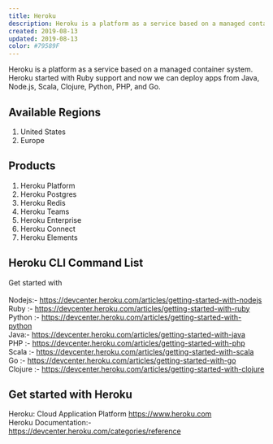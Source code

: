 ```yaml
---
title: Heroku
description: Heroku is a platform as a service based on a managed container system. Heroku started with Ruby support and now we can deploy apps from Java, Node.js, Scala, Clojure, Python, PHP, and Go
created: 2019-08-13
updated: 2019-08-13
color: #79589F
---
```


Heroku is a platform as a service based on a managed container system. Heroku started with Ruby support and now we can deploy apps from Java, Node.js, Scala, Clojure, Python, PHP, and Go.

## Available Regions
1. United States
2. Europe

## Products
1. Heroku Platform
2. Heroku Postgres
3. Heroku Redis
4. Heroku Teams
5. Heroku Enterprise
6. Heroku Connect
7. Heroku Elements

## Heroku CLI Command List
Get started with <br>
<br>
Nodejs:- https://devcenter.heroku.com/articles/getting-started-with-nodejs <br>
Ruby :- https://devcenter.heroku.com/articles/getting-started-with-ruby <br>
Python :- https://devcenter.heroku.com/articles/getting-started-with-python <br>
Java:- https://devcenter.heroku.com/articles/getting-started-with-java <br>
PHP :- https://devcenter.heroku.com/articles/getting-started-with-php <br>
Scala :- https://devcenter.heroku.com/articles/getting-started-with-scala <br>
Go :- https://devcenter.heroku.com/articles/getting-started-with-go <br>
Clojure :- https://devcenter.heroku.com/articles/getting-started-with-clojure <br>

## Get started with Heroku

Heroku: Cloud Application Platform https://www.heroku.com <br>
Heroku Documentation:- https://devcenter.heroku.com/categories/reference



